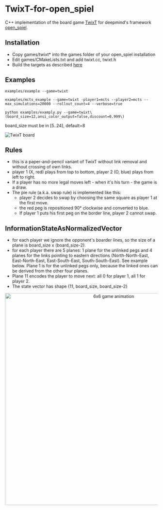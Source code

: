 # TwixT-for-open_spiel

C++ implementation of the board game [TwixT](https://en.wikipedia.org/wiki/TwixT) for deepmind's framework [open_spiel](https://github.com/deepmind/open_spiel).

## Installation

* Copy games/twixt* into the games folder of your open_spiel installation
* Edit games/CMakeLists.txt and add twixt.cc, twixt.h
* Build the targets as described [here](https://github.com/deepmind/open_spiel/blob/master/docs/install.md)

## Examples

    examples/example --game=twixt
    
    examples/mcts_example --game=twixt -player1=mcts --player2=mcts --max_simulations=20000 --rollout_count=4 --verbose=true
    
    python examples/examply.py --game=twixt\(board_size=12,ansi_color_output=false,discount=0.999\)


board_size must be in [5..24], default=8

![TwixT board](https://github.com/stevens68/TwixT-for-open_spiel/blob/master/pics/12x12game.JPG "TwixT board")


## Rules
* this is a paper-and-pencil variant of TwixT without link removal and without crossing of own links. 
* player 1 (X, red) plays from top to bottom, player 2 (O, blue) plays from left to right.
* If a player has no more legal moves left - when it's his turn - the game is a draw.
* The pie rule (a.k.a. swap rule) is implemented like this: 
  * player 2 decides to swap by choosing the same square as player 1 at the first move.
  * the red peg is repositioned 90° clockwise and converted to blue.
  * If player 1 puts his first peg on the border line, player 2 cannot swap.
  
## InformationStateAsNormalizedVector
* for each player we ignore the opponent's boarder lines, so the size of a plane is board_size x (board_size-2).
* for each player there are 5 planes: 1 plane for the unlinked pegs and 4 planes for the links pointing to eastern directions (North-North-East, East-North-East, East-South-East, South-South-East). See example below. Plane 1 is for the unlinked pegs only, because the linked ones can be derived from the other four planes.
* Plane 11 encodes the player to move next: all 0 for player 1, all 1 for player 2.
* The state vector has shape {11, board_size, board_size-2} 

<p align="center">
<img src="https://github.com/stevens68/TwixT-for-open_spiel/blob/master/pics/animation_classic.gif" alt="6x6 game animation" width="700">
</p>
